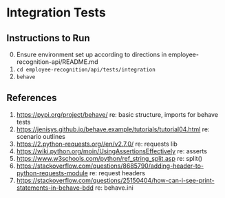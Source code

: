 # Integration Tests

## Instructions to Run
0. Ensure environment set up according to directions in employee-recognition-api/README.md
1. ```cd employee-recognition/api/tests/integration```
2. ```behave```

## References 
1. https://pypi.org/project/behave/                                                             re: basic structure, imports for behave tests
2. https://jenisys.github.io/behave.example/tutorials/tutorial04.html                           re: scenario outlines
3. https://2.python-requests.org//en/v2.7.0/                                                    re: requests lib
4. https://wiki.python.org/moin/UsingAssertionsEffectively                                      re: asserts
5. https://www.w3schools.com/python/ref_string_split.asp                                        re: split()
6. https://stackoverflow.com/questions/8685790/adding-header-to-python-requests-module          re: request headers
7. https://stackoverflow.com/questions/25150404/how-can-i-see-print-statements-in-behave-bdd    re: behave.ini